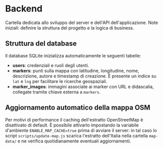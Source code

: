 # Backend

Cartella dedicata allo sviluppo del server e dell'API dell'applicazione.
Note iniziali: definire la struttura del progetto e la logica di business.

## Struttura del database

Il database SQLite inizializza automaticamente le seguenti tabelle:

- **users**: credenziali e ruoli degli utenti.
- **markers**: punti sulla mappa con latitudine, longitudine, nome,
  descrizione, autore e timestamp di creazione. È presente un indice su
  `lat` e `lng` per facilitare le ricerche geospaziali.
- **marker_images**: immagini associate ai marker con URL e didascalia,
  collegate tramite chiave esterna a `markers`.

## Aggiornamento automatico della mappa OSM

Per motivi di performance il caching dell'estratto OpenStreetMap è disattivato di default. È possibile attivarlo impostando la variabile d'ambiente `ENABLE_MAP_CACHE=true` prima di avviare il server: in tal caso lo script `scripts/update-map.js` scarica l'estratto dell'Italia nella cartella `map-data/` e ne verifica quotidianamente eventuali aggiornamenti.
